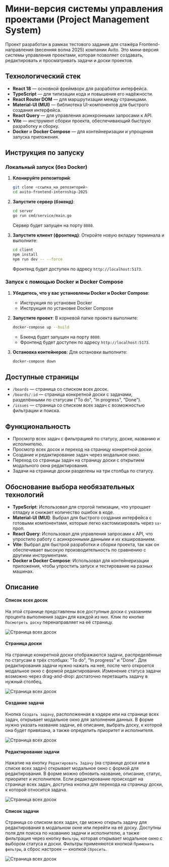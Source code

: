 # Мини-версия системы управления проектами (Project Management System)

Проект разработан в рамках тестового задания для стажёра Frontend-направления (весенняя волна 2025) компании Avito. Это мини-версия системы управления проектами, которая позволяет создавать, редактировать и просматривать задачи и доски проектов.

## Технологический стек

- **React 18** — основной фреймворк для разработки интерфейса.
- **TypeScript** — для типизации кода и повышения его надёжности.
- **React Router DOM** — для маршрутизации между страницами.
- **Material-UI (MUI)** — библиотека UI-компонентов для быстрого создания интерфейса.
- **React Query** — для управления асинхронными запросами к API.
- **Vite** — инструмент сборки проекта, обеспечивающий быструю разработку и сборку.
- **Docker** и **Docker Compose** — для контейнеризации и упрощения запуска приложения.

## Инструкция по запуску

### Локальный запуск (без Docker)

1. **Клонируйте репозиторий**:

   ```bash
   git clone <ссылка_на_репозиторий>
   cd avito-frontend-internship-2025
   ```

2. **Запустите сервер (бэкенд)**:

   ```bash
   cd server
   go run cmd/service/main.go
   ```

   Сервер будет запущен на порту `8080`.

3. **Запустите клиент (фронтенд)**: Откройте новую вкладку терминала и выполните:

   ```bash
   cd client
   npm install
   npm run dev -- --force
   ```

   Фронтенд будет доступен по адресу `http://localhost:5173`.

### Запуск с помощью Docker и Docker Compose

1. **Убедитесь, что у вас установлены Docker и Docker Compose**:

   - Инструкция по установке Docker
   - Инструкция по установке Docker Compose

2. **Запустите проект**: В корневой папке проекта выполните:

   ```bash
   docker-compose up --build
   ```

   - Бэкенд будет запущен на порту `8080`.
   - Фронтенд будет доступен по адресу `http://localhost:5173`.

3. **Остановка контейнеров**: Для остановки выполните:

   ```bash
   docker-compose down
   ```

## Доступные страницы

- `/boards` — страница со списком всех досок.
- `/boards/:id` — страница конкретной доски с задачами, разделёнными по статусам ("To do", "In progress", "Done").
- `/issues` — страница со списком всех задач с возможностью фильтрации и поиска.

## Функциональность

- Просмотр всех задач с фильтрацией по статусу, доске, названию и исполнителю.
- Просмотр всех досок и переход на страницу конкретной доски.
- Создание и редактирование задач через модальное окно.
- Переход со страницы задач на страницу доски с открытием модального окна редактирования.
- Задачи на странице доски разделены на три столбца по статусу.

## Обоснование выбора необязательных технологий

- **TypeScript**: Использовал для строгой типизации, что упрощает отладку и снижает количество ошибок в коде.
- **Material-UI (MUI)**: Выбрал для быстрого создания интерфейса с готовыми компонентами, которые легко кастомизировать через `sx`-проп.
- **React Query**: Использовал для управления запросами к API, что упростило работу с асинхронными данными и их кэшированием.
- **Vite**: Выбрал для быстрой разработки и сборки проекта, так как он обеспечивает высокую производительность по сравнению с другими инструментами.
- **Docker и Docker Compose**: Использовал для контейнеризации приложения, чтобы упростить запуск и тестирование на разных машинах.

## Описание

#### Список всех досок

На этой странице представлены все доступные доски с указанием процента выполнения задач для каждой из них. Клик по кнопке `Посмотреть доску` перенаправляет на её страницу.

![Страница всех досок](assets/boards.png)

#### Страница доски

На странице конкретной доски отображаются задачи, распределённые по статусам в трёх столбцах: "To do", "In progress" и "Done". Для редактирования задачи нужно нажать на неё, после чего откроется модальное окно с формой редактирования. Изменение статуса задачи возможно через drag-and-drop: достаточно перетащить задачу в нужный столбец.

![Страница всех досок](assets/board.png)

#### Создание задачи

Кнопка `Создать задачу`, расположенная в хэдере или на странице всех задач, открывает модальное окно для заполнения данных. В форме нужно указать название задачи, её описание, выбрать доску, к которой она будет привязана, а также определить приоритет и исполнителя.

![Страница всех досок](assets/create.png)

#### Редактирование задачи

Нажатие на кнопку `Редактировать Задачу` (на странице доски или в списке всех задач) открывает модальное окно с формой для редактирования. В форме можно обновить название, описание, статус, приоритет и исполнителя. Если редактирование происходит на странице всех задач, доступна кнопка для перехода на страницу доски, к которой относится задача.

![Страница всех досок](assets/edit.png)

#### Список задачи

Страница со списком всех задач, где можно открыть задачу для редактирования в модальном окне или перейти на её доску. Доступны поля для поиска по названию задачи и исполнителю, а также фильтрация через кнопку `Фильтры`, которая открывает модальное окно с выбором статуса и доски. Фильтры применяются кнопкой `Применить фильтры`, а сброс настроек — кнопкой `Сбросить`.

![Страница всех досок](assets/tasks.png)